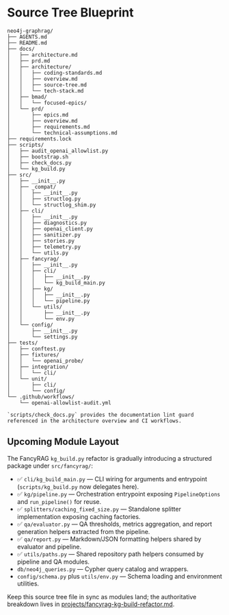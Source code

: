 # Source Tree Blueprint

```text
neo4j-graphrag/
├── AGENTS.md
├── README.md
├── docs/
│   ├── architecture.md
│   ├── prd.md
│   ├── architecture/
│   │   ├── coding-standards.md
│   │   ├── overview.md
│   │   ├── source-tree.md
│   │   └── tech-stack.md
│   ├── bmad/
│   │   └── focused-epics/
│   └── prd/
│       ├── epics.md
│       ├── overview.md
│       ├── requirements.md
│       └── technical-assumptions.md
├── requirements.lock
├── scripts/
│   ├── audit_openai_allowlist.py
│   ├── bootstrap.sh
│   ├── check_docs.py
│   └── kg_build.py
├── src/
│   ├── __init__.py
│   ├── _compat/
│   │   ├── __init__.py
│   │   ├── structlog.py
│   │   └── structlog_shim.py
│   ├── cli/
│   │   ├── __init__.py
│   │   ├── diagnostics.py
│   │   ├── openai_client.py
│   │   ├── sanitizer.py
│   │   ├── stories.py
│   │   ├── telemetry.py
│   │   └── utils.py
│   ├── fancyrag/
│   │   ├── __init__.py
│   │   ├── cli/
│   │   │   ├── __init__.py
│   │   │   └── kg_build_main.py
│   │   ├── kg/
│   │   │   ├── __init__.py
│   │   │   └── pipeline.py
│   │   └── utils/
│   │       ├── __init__.py
│   │       └── env.py
│   └── config/
│       ├── __init__.py
│       └── settings.py
├── tests/
│   ├── conftest.py
│   ├── fixtures/
│   │   └── openai_probe/
│   ├── integration/
│   │   └── cli/
│   └── unit/
│       ├── cli/
│       └── config/
└── .github/workflows/
    └── openai-allowlist-audit.yml

`scripts/check_docs.py` provides the documentation lint guard referenced in the architecture overview and CI workflows.
```
## Upcoming Module Layout
The FancyRAG `kg_build.py` refactor is gradually introducing a structured package under `src/fancyrag/`:
- ✅ `cli/kg_build_main.py` — CLI wiring for arguments and entrypoint (`scripts/kg_build.py` now delegates here).
- ✅ `kg/pipeline.py` — Orchestration entrypoint exposing `PipelineOptions` and `run_pipeline()` for reuse.
- ✅ `splitters/caching_fixed_size.py` — Standalone splitter implementation exposing caching factories.
- ✅ `qa/evaluator.py` — QA thresholds, metrics aggregation, and report generation helpers extracted from the pipeline.
- ✅ `qa/report.py` — Markdown/JSON formatting helpers shared by evaluator and pipeline.
- ✅ `utils/paths.py` — Shared repository path helpers consumed by pipeline and QA modules.
- `db/neo4j_queries.py` — Cypher query catalog and wrappers.
- `config/schema.py` plus `utils/env.py` — Schema loading and environment utilities.

Keep this source tree file in sync as modules land; the authoritative breakdown lives in [projects/fancyrag-kg-build-refactor.md](projects/fancyrag-kg-build-refactor.md).
